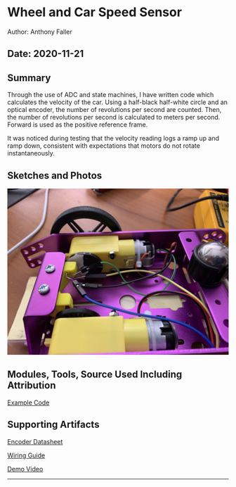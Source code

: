 #  Wheel and Car Speed Sensor

Author: Anthony Faller

Date: 2020-11-21
-----

## Summary
Through the use of ADC and state machines, I have written code which calculates the velocity of the car. Using a half-black half-white circle and an optical encoder, the number of revolutions per second are counted. Then, the number of revolutions per second is calculated to meters per second. Forward is used as the positive reference frame. 

It was noticed during testing that the velocity reading logs a ramp up and ramp down, consistent with expectations that motors do not rotate instantaneously.

## Sketches and Photos
<center><img src="./images/installation.jpg"/></center> 

## Modules, Tools, Source Used Including Attribution
[Example Code](https://learn.sparkfun.com/tutorials/qrd1114-optical-detector-hookup-guide#example-circuit)

## Supporting Artifacts
[Encoder Datasheet](https://www.sparkfun.com/datasheets/BOT/QRD1114.pdf)

[Wiring Guide](https://www.robotshop.com/community/forum/t/hooking-up-qrd1114-line-sensor/12952)

[Demo Video](https://drive.google.com/file/d/1q26UQl7snhOpIJuTiEDei0wU4nMC4TTZ/view?usp=sharing)





-----
